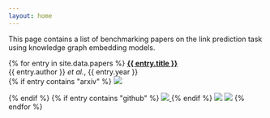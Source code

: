 ```yaml
---
layout: home
---
```

This page contains a list of benchmarking papers on the link prediction task using knowledge graph
embedding models.

{% for entry in site.data.papers %}
<strong><a href="{{ entry.link }}">{{ entry.title }}</a></strong>
<br />{{ entry.author }} *et al.*, {{ entry.year }}
<br />
{% if entry contains "arxiv" %}
<a href="https://arxiv.org/abs/{{ entry.arxiv }}">
<img src="https://img.shields.io/badge/arXiv-{{ entry.arxiv }} -b31b1b" />
</a>

{% endif %}
{% if entry contains "github" %}
<a href="https://github.com/{{ entry.github }}">
<img src="https://img.shields.io/badge/GitHub-{{ entry.github }}-black?logo=github" />
</a>
{% endif %}
<img src="https://img.shields.io/badge/Models-{{ entry.models.size }}-blue" />
<img src="https://img.shields.io/badge/Datasets-{{ entry.datasets.size }}-blueviolet" />
{% endfor %}
